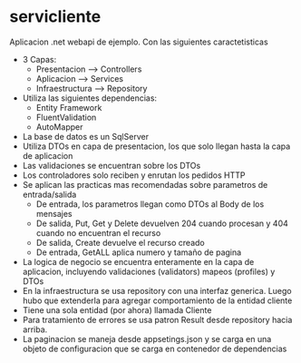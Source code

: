 # servicliente

Aplicacion .net webapi de ejemplo. Con las siguientes caractetisticas

- 3 Capas:
  - Presentacion --> Controllers
  - Aplicacion --> Services
  - Infraestructura --> Repository
- Utiliza las siguientes dependencias:
  - Entity Framework
  - FluentValidation
  - AutoMapper
- La base de datos es un SqlServer
- Utiliza DTOs en capa de presentacion, los que solo llegan hasta la capa de aplicacion
- Las validaciones se encuentran sobre los DTOs
- Los controladores solo reciben y enrutan los pedidos HTTP
- Se aplican las practicas mas recomendadas sobre parametros de entrada/salida
  - De entrada, los parametros llegan como DTOs al Body de los mensajes
  - De salida, Put, Get y Delete devuelven 204 cuando procesan y 404 cuando no encuentran el recurso
  - De salida, Create devuelve el recurso creado
  - De entrada, GetALL aplica numero y tamaño de pagina
- La logica de negocio se encuentra enteramente en la capa de aplicacion, incluyendo validaciones (validators) mapeos (profiles) y DTOs
- En la infraestructura se usa repository con una interfaz generica. Luego hubo que extenderla para agregar comportamiento de la entidad cliente
- Tiene una sola entidad (por ahora) llamada Cliente
- Para tratamiento de errores se usa patron Result desde repository hacia arriba.
- La paginacion se maneja desde appsetings.json y se carga en una objeto de configuracion que se carga en contenedor de dependencias

